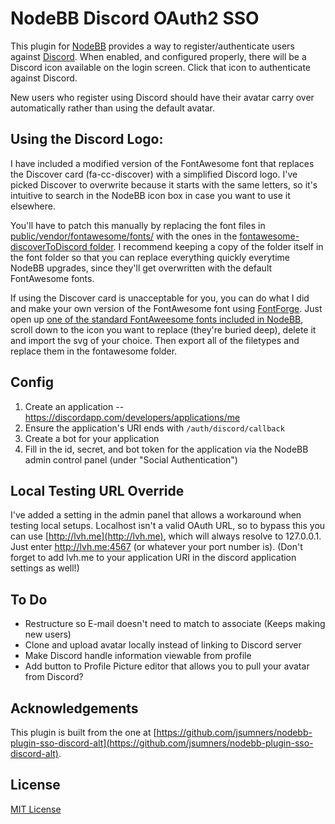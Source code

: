 # NodeBB Discord OAuth2 SSO 

This plugin for [NodeBB](https://github.com/NodeBB/NodeBB/) provides a way to register/authenticate users against
[Discord](https://discordapp.com/). When enabled, and configured properly, there will be a
Discord icon available on the login screen. Click that icon to authenticate
against Discord.

New users who register using Discord should have their avatar carry over automatically rather than using the default avatar.

## Using the Discord Logo:

I have included a modified version of the FontAwesome font that replaces the Discover card (fa-cc-discover) with a simplified Discord logo. I've picked Discover to overwrite because it starts with the same letters, so it's intuitive to search in the NodeBB icon box in case you want to use it elsewhere.

You'll have to patch this manually by replacing the font files in [public/vendor/fontawesome/fonts/](https://github.com/NodeBB/NodeBB/tree/master/public/vendor/fontawesome/fonts) with the ones in the [fontawesome-discoverToDiscord folder](https://github.com/selkkie/nodebb-plugin-sso-discord-with-logo/tree/master/fontawesome-discoverToDiscord).
I recommend keeping a copy of the folder itself in the font folder so that you can replace everything quickly everytime NodeBB upgrades, since they'll get overwritten with the default FontAwesome fonts.

If using the Discover card is unacceptable for you, you can do what I did and make your own version of the FontAwesome font using [FontForge](https://github.com/fontforge/fontforge). Just open up [one of the standard FontAweesome fonts included in NodeBB](https://github.com/NodeBB/NodeBB/tree/master/public/vendor/fontawesome/fonts), scroll down to the icon you want to replace (they're buried deep), delete it and import the svg of your choice. Then export all of the filetypes and replace them in the fontawesome folder.

## Config

1. Create an application -- https://discordapp.com/developers/applications/me
2. Ensure the application's URI ends with `/auth/discord/callback`
3. Create a bot for your application
4. Fill in the id, secret, and bot token for the application via the NodeBB admin control panel (under "Social Authentication")

## Local Testing URL Override

I've added a setting in the admin panel that allows a workaround when testing local setups. Localhost isn't a valid OAuth URL, so to bypass this you can use [http://lvh.me](http://lvh.me), which will always resolve to 127.0.0.1. Just enter http://lvh.me:4567 (or whatever your port number is).
(Don't forget to add lvh.me to your application URI in the discord application settings as well!)

## To Do
* Restructure so E-mail doesn't need to match to associate (Keeps making new users)
* Clone and upload avatar locally instead of linking to Discord server
* Make Discord handle information viewable from profile
* Add button to Profile Picture editor that allows you to pull your avatar from Discord?

## Acknowledgements

This plugin is built from the one at [https://github.com/jsumners/nodebb-plugin-sso-discord-alt](https://github.com/jsumners/nodebb-plugin-sso-discord-alt).

## License

[MIT License](http://jsumners.mit-license.org/)